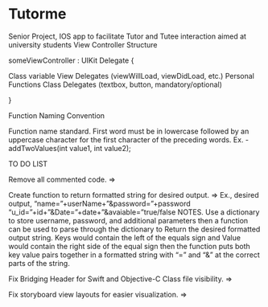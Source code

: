 # Tutorme
Senior Project, IOS app to facilitate Tutor and Tutee interaction aimed at university students
View Controller Structure

someViewController : UIKit Delegate
{

Class variable
View Delegates (viewWillLoad, viewDidLoad, etc.)
Personal Functions
Class Delegates (textbox, button, mandatory/optional)

}


Function Naming Convention

Function name standard. First word must be in lowercase followed by an uppercase character for the first character of the preceding words.
   Ex.
	-addTwoValues(int value1, int value2);





















TO DO LIST

Remove all commented code.  =>

Create function to return formatted string for desired output. =>
Ex., desired output, 
“name=”+userName+”&password=”+password
“u_id=”+id+”&Date=”+date+”&avaiable=”true/false
NOTES. Use a dictionary to store username, password, and additional parameters then a function can be used to parse through the dictionary to Return the desired formatted output string. Keys would contain the left of the equals sign and Value would contain the right side of the equal sign then the function puts both key value pairs together in a formatted string with “=” and “&” at the correct parts of the string. 

Fix Bridging Header for Swift and Objective-C Class file visibility. =>

Fix storyboard view layouts for easier visualization. =>
